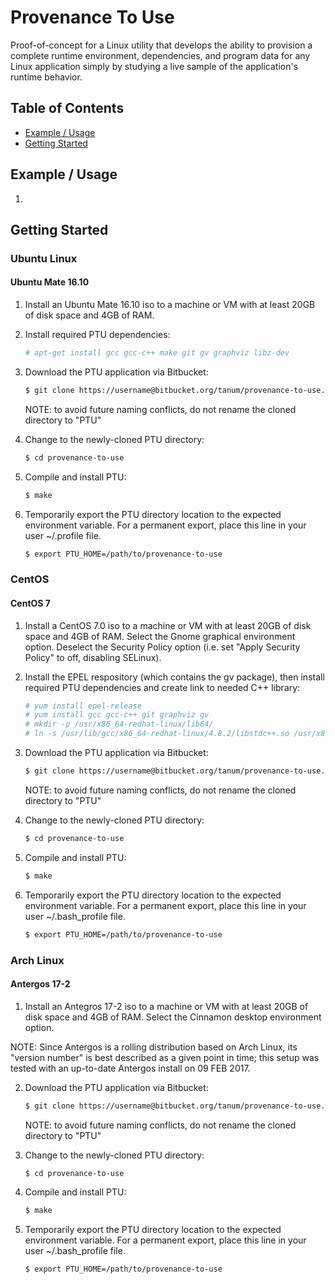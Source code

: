 # Provenance To Use

Proof-of-concept for a Linux utility that develops the ability to provision a
complete runtime environment, dependencies, and program data for any Linux
application simply by studying a live sample of the application's runtime
behavior.

## Table of Contents

- [Example / Usage](#example--usage)
- [Getting Started](#getting-started)

## Example / Usage

1.

## Getting Started

### Ubuntu Linux

#### Ubuntu Mate 16.10

1. Install an Ubuntu Mate 16.10 iso to a machine or VM with at least 20GB of
disk space and 4GB of RAM.


2. Install required PTU dependencies:

   ```bash
   # apt-get install gcc gcc-c++ make git gv graphviz libz-dev
   ```

3. Download the PTU application via Bitbucket:

   ```bash
   $ git clone https://username@bitbucket.org/tanum/provenance-to-use.git
   ```

   NOTE: to avoid future naming conflicts, do not rename the cloned directory to
   "PTU"

4. Change to the newly-cloned PTU directory:

   ```bash
   $ cd provenance-to-use
   ```

5. Compile and install PTU:

   ```bash
   $ make
   ```

6. Temporarily export the PTU directory location to the expected environment
variable.  For a permanent export, place this line in your user ~/.profile file.

   ```bash
   $ export PTU_HOME=/path/to/provenance-to-use
   ```

### CentOS

#### CentOS 7

1. Install a CentOS 7.0 iso to a machine or VM with at least 20GB of disk space
and 4GB of RAM.  Select the Gnome graphical environment option.  Deselect the
Security Policy option (i.e. set "Apply Security Policy" to off, disabling
SELinux).

2. Install the EPEL respository (which contains the gv package), then install
required PTU dependencies and create link to needed C++ library:

   ```bash
   # yum install epel-release
   # yum install gcc gcc-c++ git graphviz gv
   # mkdir -p /usr/x86_64-redhat-linux/lib64/
   # ln -s /usr/lib/gcc/x86_64-redhat-linux/4.8.2/libstdc++.so /usr/x86_64-redhat-linux/lib64/libstdc++.so
   ```

3. Download the PTU application via Bitbucket:

   ```bash
   $ git clone https://username@bitbucket.org/tanum/provenance-to-use.git
   ```

   NOTE: to avoid future naming conflicts, do not rename the cloned directory to
   "PTU"

4. Change to the newly-cloned PTU directory:

   ```bash
   $ cd provenance-to-use
   ```

5. Compile and install PTU:

   ```bash
   $ make
   ```

6. Temporarily export the PTU directory location to the expected environment
variable.  For a permanent export, place this line in your user ~/.bash_profile
file.

   ```bash
   $ export PTU_HOME=/path/to/provenance-to-use
   ```

### Arch Linux

#### Antergos 17-2

1. Install an Antegros 17-2 iso to a machine or VM with at least 20GB of
disk space and 4GB of RAM.  Select the Cinnamon desktop environment option.

NOTE: Since Antergos is a rolling distribution based on Arch Linux, its "version
number" is best described as a given point in time; this setup was tested with
an up-to-date Antergos install on 09 FEB 2017.

2. Download the PTU application via Bitbucket:

   ```bash
   $ git clone https://username@bitbucket.org/tanum/provenance-to-use.git
   ```

   NOTE: to avoid future naming conflicts, do not rename the cloned directory to
   "PTU"

3. Change to the newly-cloned PTU directory:

   ```bash
   $ cd provenance-to-use
   ```

4. Compile and install PTU:

   ```bash
   $ make
   ```

5. Temporarily export the PTU directory location to the expected environment
variable.  For a permanent export, place this line in your user ~/.bash_profile
file.

   ```bash
   $ export PTU_HOME=/path/to/provenance-to-use
   ```


